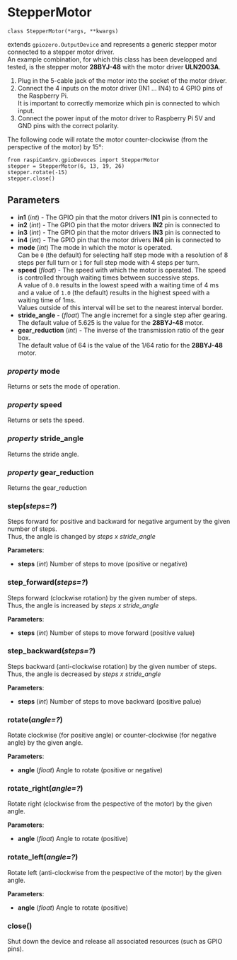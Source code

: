 # StepperMotor

```
class StepperMotor(*args, **kwargs)
```

extends ```gpiozero.OutputDevice``` and represents a generic stepper motor connected to a stepper motor driver.    
An example combination, for which this class has been developped and tested, is the stepper motor **28BYJ-48** with the motor driver **ULN2003A**.

1. Plug in the 5-cable jack of the motor into the socket of the motor driver.   
2. Connect the 4 inputs on the motor driver (IN1 ... IN4) to 4 GPIO pins of the Raspberry Pi.<br>It is important to correctly memorize which pin is connected to which input.
3. Connect the power input of the motor driver to Raspberry Pi 5V and GND pins with the correct polarity.

The following code will rotate the motor counter-clockwise (from the perspective of the motor) by 15°:
```
from raspiCamSrv.gpioDevoces import StepperMotor
stepper = StepperMotor(6, 13, 19, 26)
stepper.rotate(-15)
stepper.close()
```

## Parameters

- **in1** (*int*) - The GPIO pin that the motor drivers **IN1** pin is connected to
- **in2** (*int*) - The GPIO pin that the motor drivers **IN2** pin is connected to
- **in3** (*int*) - The GPIO pin that the motor drivers **IN3** pin is connected to
- **in4** (*int*) - The GPIO pin that the motor drivers **IN4** pin is connected to
- **mode** (*int*) The mode in which the motor is operated.<br>Can be ```0``` (the default) for selecting half step mode with a resolution of 8 steps per full turn or ```1``` for full step mode with 4 steps per turn.
- **speed** (*float*) - The speed with which the motor is operated. The speed is controlled through waiting times between successive steps.<br>A value of ```0.0``` results in the lowest speed with a waiting time of 4 ms and a value of ```1.0``` (the default) results in the highest speed with a waiting time of 1ms.<br>Values outside of this interval will be set to the nearest interval border.
- **stride_angle** - (*float*) The angle incremet for a single step after gearing.<br>The default value of 5.625 is the value for the **28BYJ-48** motor.
- **gear_reduction** (*int*) - The inverse of the transmission ratio of the gear box.<br>The default value of 64 is the value of the 1/64 ratio for the **28BYJ-48** motor.

### *property* **mode**

Returns or sets the mode of operation.

### *property* **speed**

Returns or sets the speed.

### *property* **stride_angle**

Returns the stride angle.

### *property* **gear_reduction**

Returns the gear_reduction

### **step**(*steps=?*)

Steps forward for positive and backward for negative argument by the given number of steps.    
Thus, the angle is changed by *steps x stride_angle*

**Parameters**:

- **steps** (*int*) Number of steps to move (positive or negative)

### **step_forward**(*steps=?*)

Steps forward (clockwise rotation) by the given number of steps.    
Thus, the angle is increased by *steps x stride_angle*

**Parameters**:

- **steps** (*int*) Number of steps to move forward (positive value)

### **step_backward**(*steps=?*)

Steps backward (anti-clockwise rotation) by the given number of steps.    
Thus, the angle is decreased by *steps x stride_angle*

**Parameters**:

- **steps** (*int*) Number of steps to move backward (positive palue)

### **rotate**(*angle=?*)

Rotate clockwise (for positive angle) or counter-clockwise (for negative angle) by the given angle.

**Parameters**:

- **angle** (*float*) Angle to rotate (positive or negative)

### **rotate_right**(*angle=?*)

Rotate right (clockwise from the pespective of the motor) by the given angle.

**Parameters**:

- **angle** (*float*) Angle to rotate (positive)

### **rotate_left**(*angle=?*)

Rotate left (anti-clockwise from the pespective of the motor) by the given angle.

**Parameters**:

- **angle** (*float*) Angle to rotate (positive)

### **close()**

Shut down the device and release all associated resources (such as GPIO pins). 
